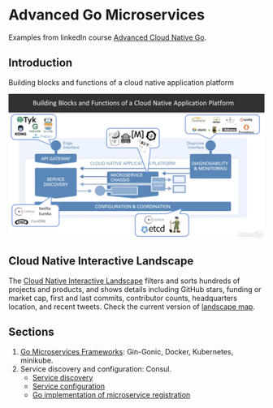 # Advanced Go Microservices
Examples from linkedIn course [Advanced Cloud Native Go](https://www.linkedin.com/learning/advanced-cloud-native-go/).

## Introduction
Building blocks and functions of a cloud native application platform

![Building blocks and functions of a cloud native application platform](/images/building_blocks.jpg)

## Cloud Native Interactive Landscape

The [Cloud Native Interactive Landscape](https://github.com/cncf/landscape) filters and sorts hundreds of projects and products, and shows details including GitHub stars, funding or market cap, first and last commits, contributor counts, headquarters location, and recent tweets. Check the current version of [landscape map](https://landscape.cncf.io/images/landscape.png).

## Sections
1. [Go Microservices Frameworks](./Frameworks/README.md): Gin-Gonic, Docker, Kubernetes, minikube.
2. Service discovery and configuration: Consul.
    - [Service discovery](./Discovery/Consul/README.md)
    - [Service configuration](./Configuration/Consul/README.md)
    - [Go implementation of microservice registration](./Discovery/Simple/README.md)
